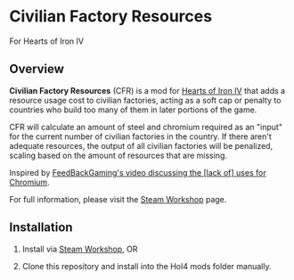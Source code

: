 ﻿# Civilian Factory Resources

For Hearts of Iron IV

## Overview

**Civilian Factory Resources** (CFR) is a mod for [Hearts of Iron IV](https://store.steampowered.com/app/394360/Hearts_of_Iron_IV/) that adds a resource usage cost to civilian factories, acting as a soft cap or penalty to countries who build too many of them in later portions of the game.

CFR will calculate an amount of steel and chromium required as an "input" for the current number of civilian factories in the country. If there aren't adequate resources, the output of all civilian factories will be penalized, scaling based on the amount of resources that are missing.

Inspired by [FeedBackGaming's video discussing the [lack of] uses for Chromium](https://www.youtube.com/watch?v=hxgL2gR7hZQ).

For full information, please visit the [Steam Workshop](https://steamcommunity.com/sharedfiles/filedetails/?id=3062469227) page.

## Installation

1. Install via [Steam Workshop](https://steamcommunity.com/sharedfiles/filedetails/?id=3062469227), OR

2. Clone this repository and install into the HoI4 mods folder manually.

